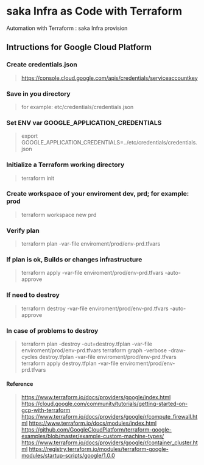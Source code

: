 # saka Infra as Code with Terraform

Automation with Terraform : saka Infra provision

## Intructions for Google Cloud Platform

### Create credentials.json

> https://console.cloud.google.com/apis/credentials/serviceaccountkey

### Save in you directory

> for example: etc/credentials/credentials.json

### Set ENV var GOOGLE_APPLICATION_CREDENTIALS

> export GOOGLE_APPLICATION_CREDENTIALS=../etc/credentials/credentials.json

### Initialize a Terraform working directory

> terraform init

### Create workspace of your enviroment dev, prd; for example: prod

> terraform workspace new prd

### Verify plan

> terraform plan -var-file enviroment/prod/env-prd.tfvars

### If plan is ok, Builds or changes infrastructure

> terraform apply -var-file enviroment/prod/env-prd.tfvars -auto-approve

### If need to destroy

> terraform destroy -var-file enviroment/prod/env-prd.tfvars -auto-approve

### In case of problems to destroy

> terraform plan -destroy -out=destroy.tfplan -var-file enviroment/prod/env-prd.tfvars
> terraform graph -verbose -draw-cycles destroy.tfplan -var-file enviroment/prod/env-prd.tfvars
> terraform apply destroy.tfplan -var-file enviroment/prod/env-prd.tfvars

#### Reference

> https://www.terraform.io/docs/providers/google/index.html
> https://cloud.google.com/community/tutorials/getting-started-on-gcp-with-terraform
> https://www.terraform.io/docs/providers/google/r/compute_firewall.html
> https://www.terraform.io/docs/modules/index.html
> https://github.com/GoogleCloudPlatform/terraform-google-examples/blob/master/example-custom-machine-types/
> https://www.terraform.io/docs/providers/google/r/container_cluster.html
> https://registry.terraform.io/modules/terraform-google-modules/startup-scripts/google/1.0.0